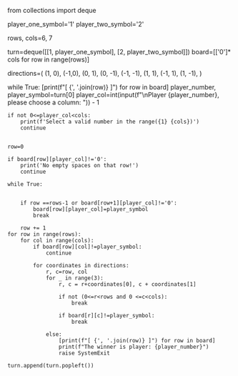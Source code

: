 from collections import deque

player_one_symbol='1'
player_two_symbol='2'


rows, cols=6, 7

turn=deque([[1, player_one_symbol], [2, player_two_symbol]])
board=[['0']* cols for row in range(rows)]

directions=(
	(1, 0),
	(-1,0),
	(0, 1),
	(0, -1),
	(-1, -1),
	(1, 1),
	(-1, 1),
	(1, -1),
)

while True:
	[print(f"[ {', '.join(row)} ]") for row in board]
	player_number, player_symbol=turn[0]
	player_col=int(input(f"\nPlayer {player_number}, please choose a column: ")) - 1

	if not 0<=player_col<cols:
		print(f'Select a valid number in the range({1} {cols})')
		continue


	row=0

	if board[row][player_col]!='0':
		print('No empty spaces on that row!')
		continue

	while True:


		if row ==rows-1 or board[row+1][player_col]!='0':
			board[row][player_col]=player_symbol
			break

		row += 1
	for row in range(rows):
		for col in range(cols):
			if board[row][col]!=player_symbol:
				continue

			for coordinates in directions:
				r, c=row, col
				for _ in range(3):
					r, c = r+coordinates[0], c + coordinates[1]

					if not (0<=r<rows and 0 <=c<cols):
						break

					if board[r][c]!=player_symbol:
						break

				else:
					[print(f"[ {', '.join(row)} ]") for row in board]
					print(f"The winner is player: {player_number}")
					raise SystemExit

	turn.append(turn.popleft())

